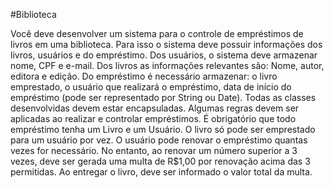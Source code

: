 #Biblioteca

Você deve desenvolver um sistema para o controle de empréstimos de livros em uma biblioteca. Para isso
o sistema deve possuir informações dos livros, usuários e do empréstimo. Dos usuários, o sistema deve
armazenar nome, CPF e e-mail. Dos livros as informações relevantes são: Nome, autor, editora e edição.
Do empréstimo é necessário armazenar: o livro emprestado, o usuário que realizará o empréstimo, data de
início do empréstimo (pode ser representado por String ou Date). Todas as classes desenvolvidas devem
estar encapsuladas.
Algumas regras devem ser aplicadas ao realizar e controlar empréstimos. É obrigatório que todo
empréstimo tenha um Livro e um Usuário. O livro só pode ser emprestado para um usuário por vez. O
usuário pode renovar o empréstimo quantas vezes for necessário. No entanto, ao renovar um número
superior a 3 vezes, deve ser gerada uma multa de R$1,00 por renovação acima das 3 permitidas. Ao
entregar o livro, deve ser informado o valor total da multa.
